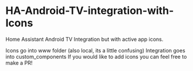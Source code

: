# HA-Android-TV-integration-with-Icons
Home Assistant Android TV Integration but with active app icons.

Icons go into www folder (also local, its a little confusing)
Integration goes into custom_components
If you would like to add icons you can feel free to make a PR!
